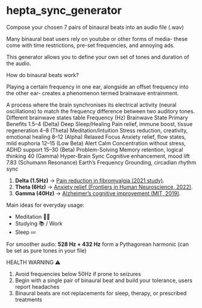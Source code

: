 # hepta_sync_generator
Compose your chosen 7 pairs of binaural beats into an audio file (.wav) 


Many binaural beat users rely on youtube or other forms of media- these come with time restrictions, pre-set frequencies, and annoying ads.

This generator allows you to define your own set of tones and duration of the audio.

How do binaural beats work?

Playing a certain frequency in one ear, alongside an offset frequency into the other ear- creates a phenomenon termed brainwave entrainment.

A process where the brain synchronises its electrical activity (neural oscillations) to match the frequency difference between two auditory tones.
Different brainwave states table
Frequency (Hz)	Brainwave State	Primary Benefits
1.5–4 (Delta)	Deep Sleep/Healing	Pain relief, immune boost, tissue regeneration
4–8 (Theta)	Meditation/Intuition	Stress reduction, creativity, emotional healing
8–12 (Alpha)	Relaxed Focus	Anxiety relief, flow states, mild euphoria
12–15 (Low Beta)	Alert Calm	Concentration without stress, ADHD support
15–30 (Beta)	Problem-Solving	Memory retention, logical thinking
40 (Gamma)	Hyper-Brain Sync	Cognitive enhancement, mood lift
7.83 (Schumann Resonance)	Earth’s Frequency	Grounding, circadian rhythm sync

1. **Delta (1.5Hz)** → [Pain reduction in fibromyalgia (2021 study)](https://www.ncbi.nlm.nih.gov/pmc/articles/PMC8502768/).
2. **Theta (6Hz)** → [Anxiety relief (Frontiers in Human Neuroscience, 2022)](https://www.frontiersin.org/articles/10.3389/fnhum.2022.787252).
3. **Gamma (40Hz)** → [Alzheimer’s cognitive improvement (MIT, 2019)](https://news.mit.edu/2019/brain-wave-stimulation-may-improve-alzheimers-treatment-0314).


Main ideas for everyday usage:

- Meditation 🧘‍♀️
- Studying 📚 / Work
- Sleep 💤


For smoother audio:  **528 Hz + 432 Hz** form a Pythagorean harmonic (can be set as pure tones in your file)

HEALTH WARNING ⚠️ 

1. Avoid frequencies below 50Hz if prone to seizures 
2. Begin with a single pair of binaural beat and build your tolerance, users report headaches
3. Binaural beats are not replacements for sleep, therapy, or prescribed treatments

   
